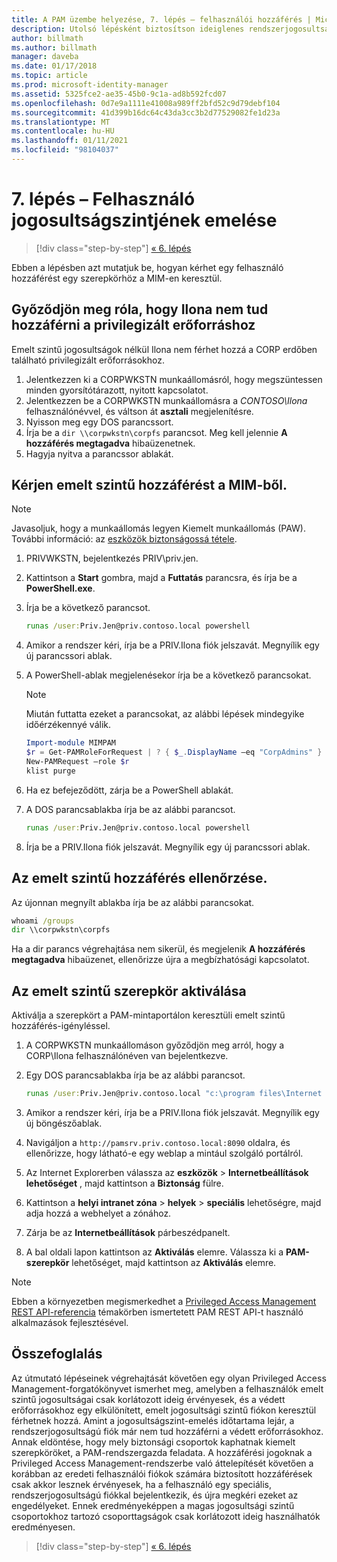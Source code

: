 ```yaml
---
title: A PAM üzembe helyezése, 7. lépés – felhasználói hozzáférés | Microsoft Docs
description: Utolsó lépésként biztosítson ideiglenes rendszerjogosultságot egy felhasználónak, hogy tesztelhesse, sikeres volt-e a Privileged Access Management üzembe helyezése.
author: billmath
ms.author: billmath
manager: daveba
ms.date: 01/17/2018
ms.topic: article
ms.prod: microsoft-identity-manager
ms.assetid: 5325fce2-ae35-45b0-9c1a-ad8b592fcd07
ms.openlocfilehash: 0d7e9a1111e41008a989ff2bfd52c9d79debf104
ms.sourcegitcommit: 41d399b16dc64c43da3cc3b2d77529082fe1d23a
ms.translationtype: MT
ms.contentlocale: hu-HU
ms.lasthandoff: 01/11/2021
ms.locfileid: "98104037"
---
```

# <a name="step-7--elevate-a-users-access"></a>7. lépés – Felhasználó jogosultságszintjének emelése

> [!div class="step-by-step"]
> [« 6. lépés](step-6-transition-group-to-pam.md)


Ebben a lépésben azt mutatjuk be, hogyan kérhet egy felhasználó hozzáférést egy szerepkörhöz a MIM-en keresztül.

## <a name="verify-that-jen-cannot-access-the-privileged-resource"></a>Győződjön meg róla, hogy Ilona nem tud hozzáférni a privilegizált erőforráshoz

Emelt szintű jogosultságok nélkül Ilona nem férhet hozzá a CORP erdőben található privilegizált erőforrásokhoz.

1. Jelentkezzen ki a CORPWKSTN munkaállomásról, hogy megszüntessen minden gyorsítótárazott, nyitott kapcsolatot.
2. Jelentkezzen be a CORPWKSTN munkaállomásra a *CONTOSO\Ilona* felhasználónévvel, és váltson át **asztali** megjelenítésre.
3. Nyisson meg egy DOS parancssort.
4. Írja be a `dir \\corpwkstn\corpfs` parancsot. Meg kell jelennie **A hozzáférés megtagadva** hibaüzenetnek.
5. Hagyja nyitva a parancssor ablakát.

## <a name="request-privileged-access-from-mim"></a>Kérjen emelt szintű hozzáférést a MIM-ből.

> [!NOTE]
> Javasoljuk, hogy a munkaállomás legyen Kiemelt munkaállomás (PAW).  További információ: az [eszközök biztonságossá tétele](/security/compass/privileged-access-devices).

1. PRIVWKSTN, bejelentkezés PRIV\priv.jen.
2. Kattintson a **Start** gombra, majd a **Futtatás** parancsra, és írja be a **PowerShell.exe**.
3. Írja be a következő parancsot.

    ```cmd
    runas /user:Priv.Jen@priv.contoso.local powershell
    ```

2. Amikor a rendszer kéri, írja be a PRIV.Ilona fiók jelszavát. Megnyílik egy új parancssori ablak.
3. A PowerShell-ablak megjelenésekor írja be a következő parancsokat.

    > [!NOTE]
    > Miután futtatta ezeket a parancsokat, az alábbi lépések mindegyike időérzékennyé válik.

    ```PowerShell
    Import-module MIMPAM
    $r = Get-PAMRoleForRequest | ? { $_.DisplayName –eq "CorpAdmins" }
    New-PAMRequest –role $r
    klist purge
    ```

4. Ha ez befejeződött, zárja be a PowerShell ablakát.
5. A DOS parancsablakba írja be az alábbi parancsot.

    ```cmd
    runas /user:Priv.Jen@priv.contoso.local powershell
    ```

6. Írja be a PRIV.Ilona fiók jelszavát. Megnyílik egy új parancssori ablak.

## <a name="validate-the-elevated-access"></a>Az emelt szintű hozzáférés ellenőrzése.
Az újonnan megnyílt ablakba írja be az alábbi parancsokat.

```cmd
whoami /groups
dir \\corpwkstn\corpfs
```

Ha a dir parancs végrehajtása nem sikerül, és megjelenik **A hozzáférés megtagadva** hibaüzenet, ellenőrizze újra a megbízhatósági kapcsolatot.

## <a name="activate-the-privileged-role"></a>Az emelt szintű szerepkör aktiválása

Aktiválja a szerepkört a PAM-mintaportálon keresztüli emelt szintű hozzáférés-igényléssel.

1. A CORPWKSTN munkaállomáson győződjön meg arról, hogy a CORP\Ilona felhasználónéven van bejelentkezve.
2. Egy DOS parancsablakba írja be az alábbi parancsot.

    ```cmd
    runas /user:Priv.Jen@priv.contoso.local "c:\program files\Internet Explorer\iexplore.exe"
    ```

3. Amikor a rendszer kéri, írja be a PRIV.Ilona fiók jelszavát. Megnyílik egy új böngészőablak.
4. Navigáljon a `http://pamsrv.priv.contoso.local:8090` oldalra, és ellenőrizze, hogy látható-e egy weblap a mintául szolgáló portálról.
5. Az Internet Explorerben válassza az **eszközök**  >  **Internetbeállítások lehetőséget** , majd kattintson a **Biztonság** fülre.
6. Kattintson a **helyi intranet zóna**  >  **helyek**  >  **speciális** lehetőségre, majd adja hozzá a webhelyet a zónához.
7. Zárja be az **Internetbeállítások** párbeszédpanelt.
8. A bal oldali lapon kattintson az **Aktiválás** elemre. Válassza ki a **PAM-szerepkör** lehetőséget, majd kattintson az **Aktiválás** elemre.

> [!Note]
> Ebben a környezetben megismerkedhet a [Privileged Access Management REST API-referencia](/microsoft-identity-manager/reference/privileged-access-management-rest-api-reference) témakörben ismertetett PAM REST API-t használó alkalmazások fejlesztésével.

## <a name="summary"></a>Összefoglalás

Az útmutató lépéseinek végrehajtását követően egy olyan Privileged Access Management-forgatókönyvet ismerhet meg, amelyben a felhasználók emelt szintű jogosultságai csak korlátozott ideig érvényesek, és a védett erőforrásokhoz egy elkülönített, emelt jogosultsági szintű fiókon keresztül férhetnek hozzá. Amint a jogosultságszint-emelés időtartama lejár, a rendszerjogosultságú fiók már nem tud hozzáférni a védett erőforrásokhoz. Annak eldöntése, hogy mely biztonsági csoportok kaphatnak kiemelt szerepköröket, a PAM-rendszergazda feladata. A hozzáférési jogoknak a Privileged Access Management-rendszerbe való áttelepítését követően a korábban az eredeti felhasználói fiókok számára biztosított hozzáférések csak akkor lesznek érvényesek, ha a felhasználó egy speciális, rendszerjogosultságú fiókkal bejelentkezik, és újra megkéri ezeket az engedélyeket. Ennek eredményeképpen a magas jogosultsági szintű csoportokhoz tartozó csoporttagságok csak korlátozott ideig használhatók eredményesen.

> [!div class="step-by-step"]
> [« 6. lépés](step-6-transition-group-to-pam.md)

